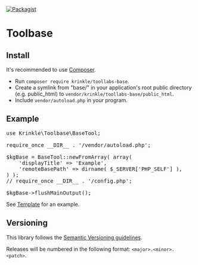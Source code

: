 [![Packagist](https://img.shields.io/packagist/v/Krinkle/toollabs-base.svg?style=flat)](https://packagist.org/packages/Krinkle/toollabs-base)

# Toolbase

## Install

It's recommended to use [Composer](https://getcomposer.org).

* Run `composer require krinkle/toollabs-base`.
* Create a symlink from "base/" in your application's root public directory (e.g. public_html) to `vendor/krinkle/toollabs-base/public_html`.
* Include `vendor/autoload.php` in your program.

## Example

<pre lang="php">
use Krinkle\Toolbase\BaseTool;

require_once __DIR__ . '/vendor/autoload.php';

$kgBase = BaseTool::newFromArray( array(
	'displayTitle' => 'Example',
	'remoteBasePath' => dirname( $_SERVER['PHP_SELF'] ),
) );
// require_once __DIR__ . '/config.php';

$kgBase->flushMainOutput();
</pre>

See [Template](/template) for an example.

## Versioning

This library follows the [Semantic Versioning guidelines](https://semver.org/).

Releases will be numbered in the following format: `<major>.<minor>.<patch>`.

